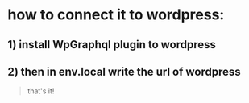# how to connect it to wordpress:

## 1) install WpGraphql plugin to wordpress
## 2) then in env.local write the url of wordpress 

> that's it!
